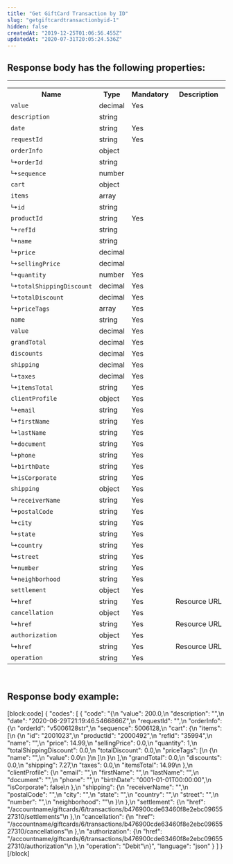 ```yaml
---
title: "Get GiftCard Transaction by ID"
slug: "getgiftcardtransactionbyid-1"
hidden: false
createdAt: "2019-12-25T01:06:56.455Z"
updatedAt: "2020-07-31T20:05:24.536Z"
---
```

## Response body has the following properties:
---
<table>
    <tr>
        <th>Name</th>
        <th>Type</th>
        <th>Mandatory</th>
        <th>Description</th>
    </tr>
    <tr>
        <td><code>value</code></td>
        <td>decimal</td>
        <td>Yes</td>
        <td></td>
    </tr>
 <tr>
        <td><code>description</code></td>
        <td>string</td>
        <td></td>
        <td></td>
    </tr>
 <tr>
        <td><code>date</code></td>
        <td>string</td>
        <td>Yes</td>
        <td></td>
    </tr>
 <tr>
        <td><code>requestId</code></td>
        <td>string</td>
        <td>Yes</td>
        <td></td>
    </tr>
 <tr>
        <td><code>orderInfo</code></td>
        <td>object</td>
        <td></td>
        <td></td>
    </tr>
 <tr>
        <td>&#x21B3;<code>orderId</code></td>
        <td>string</td>
        <td></td>
        <td></td>
    </tr>
 <tr>
        <td>&#x21B3;<code>sequence</code></td>
        <td>number</td>
        <td></td>
        <td></td>
    </tr>
 <tr>
        <td><code>cart</code></td>
        <td>object</td>
        <td></td>
        <td></td>
    </tr>
 <tr>
        <td><code>items</code></td>
        <td>array</td>
        <td></td>
        <td></td>
    </tr>
 <tr>
        <td>&#x21B3;<code>id</code></td>
        <td>string</td>
        <td></td>
        <td></td>
    </tr>
<tr>
        <td><code>productId</code></td>
        <td>string</td>
        <td>Yes</td>
        <td></td>
    </tr>
<tr>
        <td>&#x21B3;<code>refId</code></td>
        <td>string</td>
        <td></td>
        <td></td>
    </tr>
<tr>
        <td>&#x21B3;<code>name</code></td>
        <td>string</td>
        <td></td>
        <td></td>
    </tr>
<tr>
        <td>&#x21B3;<code>price</code></td>
        <td>decimal</td>
        <td></td>
        <td></td>
    </tr>
<tr>
        <td>&#x21B3;<code>sellingPrice</code></td>
        <td>decimal</td>
        <td></td>
        <td></td>
    </tr>
<tr>
        <td>&#x21B3;<code>quantity</code></td>
        <td>number</td>
        <td>Yes</td>
        <td></td>
    </tr>
<tr>
        <td>&#x21B3;<code>totalShippingDiscount</code></td>
        <td>decimal</td>
        <td>Yes</td>
        <td></td>
    </tr>
<tr>
        <td>&#x21B3;<code>totalDiscount</code></td>
        <td>decimal</td>
        <td>Yes</td>
        <td></td>
    </tr>
<tr>
        <td>&#x21B3;<code>priceTags</code></td>
        <td>array</td>
        <td>Yes</td>
        <td></td>
    </tr>
<tr>
        <td><code>name</code></td>
        <td>string</td>
        <td>Yes</td>
        <td></td>
    </tr>
<tr>
        <td><code>value</code></td>
        <td>decimal</td>
        <td>Yes</td>
        <td></td>
    </tr>
<tr>
        <td><code>grandTotal</code></td>
        <td>decimal</td>
        <td>Yes</td>
        <td></td>
    </tr>
<tr>
        <td><code>discounts</code></td>
        <td>decimal</td>
        <td>Yes</td>
        <td></td>
    </tr>
<tr>
        <td><code>shipping</code></td>
        <td>decimal</td>
        <td>Yes</td>
        <td></td>
    </tr>
<tr>
        <td>&#x21B3;<code>taxes</code></td>
        <td>decimal</td>
        <td>Yes</td>
        <td></td>
    </tr>
<tr>
        <td>&#x21B3;<code>itemsTotal</code></td>
        <td>string</td>
        <td>Yes</td>
        <td></td>
    </tr>
<tr>
        <td><code>clientProfile</code></td>
        <td>object</td>
        <td>Yes</td>
        <td></td>
    </tr>
<tr>
        <td>&#x21B3;<code>email</code></td>
        <td>string</td>
        <td>Yes</td>
        <td></td>
    </tr>
<tr>
        <td>&#x21B3;<code>firstName</code></td>
        <td>string</td>
        <td>Yes</td>
        <td></td>
    </tr>
 <td>&#x21B3;<code>lastName</code></td>
        <td>string</td>
        <td>Yes</td>
        <td></td>
    </tr>
<tr>
        <td>&#x21B3;<code>document</code></td>
        <td>string</td>
        <td>Yes</td>
        <td></td>
    </tr>
<tr>
        <td>&#x21B3;<code>phone</code></td>
        <td>string</td>
        <td>Yes</td>
        <td></td>
    </tr>
 <td>&#x21B3;<code>birthDate</code></td>
        <td>string</td>
        <td>Yes</td>
        <td></td>
    </tr>
<tr>
        <td>&#x21B3;<code>isCorporate</code></td>
        <td>string</td>
        <td>Yes</td>
        <td></td>
    </tr>
<tr>
        <td><code>shipping</code></td>
        <td>object</td>
        <td>Yes</td>
        <td></td>
    </tr>
<tr>
        <td>&#x21B3;<code>receiverName</code></td>
        <td>string</td>
        <td>Yes</td>
        <td></td>
    </tr>
 <td>&#x21B3;<code>postalCode</code></td>
        <td>string</td>
        <td>Yes</td>
        <td></td>
    </tr>
<tr>
        <td>&#x21B3;<code>city</code></td>
        <td>string</td>
        <td>Yes</td>
        <td></td>
    </tr>
<tr>
        <td>&#x21B3;<code>state</code></td>
        <td>string</td>
        <td>Yes</td>
        <td></td>
    </tr>
<tr>
        <td>&#x21B3;<code>country</code></td>
        <td>string</td>
        <td>Yes</td>
        <td></td>
    </tr>
 <td>&#x21B3;<code>street</code></td>
        <td>string</td>
        <td>Yes</td>
        <td></td>
    </tr>
<tr>
        <td>&#x21B3;<code>number</code></td>
        <td>string</td>
        <td>Yes</td>
        <td></td>
    </tr>
<tr>
        <td>&#x21B3;<code>neighborhood</code></td>
        <td>string</td>
        <td>Yes</td>
        <td></td>
    </tr>
<tr>
        <td><code>settlement</code></td>
        <td>object</td>
        <td>Yes</td>
        <td></td>
    </tr>
 <td>&#x21B3;<code>href</code></td>
        <td>string</td>
        <td>Yes</td>
        <td>Resource URL</td>
    </tr>
<tr>
        <td><code>cancellation</code></td>
        <td>object</td>
        <td>Yes</td>
        <td></td>
    </tr>
<tr>
        <td>&#x21B3;<code>href</code></td>
        <td>string</td>
        <td>Yes</td>
        <td>Resource URL</td>
    </tr>
<tr>
        <td><code>authorization</code></td>
        <td>object</td>
        <td>Yes</td>
        <td></td>
    </tr>
<tr>
        <td>&#x21B3;<code>href</code></td>
        <td>string</td>
        <td>Yes</td>
        <td>Resource URL</td>
    </tr>
<tr>
        <td><code>operation</code></td>
        <td>string</td>
        <td>Yes</td>
        <td></td>
    </tr>
</table>

<br>

## Response body example:
[block:code]
{
  "codes": [
    {
      "code": "{\n    \"value\": 200.0,\n    \"description\": \"\",\n    \"date\": \"2020-06-29T21:19:46.5466866Z\",\n    \"requestId\": \"\",\n    \"orderInfo\": {\n        \"orderId\": \"v5006128str\",\n        \"sequence\": 5006128,\n        \"cart\": {\n            \"items\": [\n                {\n                    \"id\": \"2001023\",\n                    \"productId\": \"2000492\",\n                    \"refId\": \"35994\",\n                    \"name\": \"\",\n                    \"price\": 14.99,\n                    \"sellingPrice\": 0.0,\n                    \"quantity\": 1,\n                    \"totalShippingDiscount\": 0.0,\n                    \"totalDiscount\": 0.0,\n                    \"priceTags\": [\n                        {\n                            \"name\": \"\",\n                            \"value\": 0.0\n                        }\n                    ]\n                }\n            ],\n            \"grandTotal\": 0.0,\n            \"discounts\": 0.0,\n            \"shipping\": 7.27,\n            \"taxes\": 0.0,\n            \"itemsTotal\": 14.99\n        },\n        \"clientProfile\": {\n            \"email\": \"\",\n            \"firstName\": \"\",\n            \"lastName\": \"\",\n            \"document\": \"\",\n            \"phone\": \"\",\n            \"birthDate\": \"0001-01-01T00:00:00\",\n            \"isCorporate\": false\n        },\n        \"shipping\": {\n            \"receiverName\": \"\",\n            \"postalCode\": \"\",\n            \"city\": \"\",\n            \"state\": \"\",\n            \"country\": \"\",\n            \"street\": \"\",\n            \"number\": \"\",\n            \"neighborhood\": \"\"\n        }\n    },\n    \"settlement\": {\n        \"href\": \"/accountname/giftcards/6/transactions/b476900cde63460f8e2ebc0965527310/settlements\"\n    },\n    \"cancellation\": {\n        \"href\": \"/accountname/giftcards/6/transactions/b476900cde63460f8e2ebc0965527310/cancellations\"\n    },\n    \"authorization\": {\n        \"href\":  \"/accountname/giftcards/6/transactions/b476900cde63460f8e2ebc0965527310/authorization\"\n    },\n    \"operation\": \"Debit\"\n}",
      "language": "json"
    }
  ]
}
[/block]